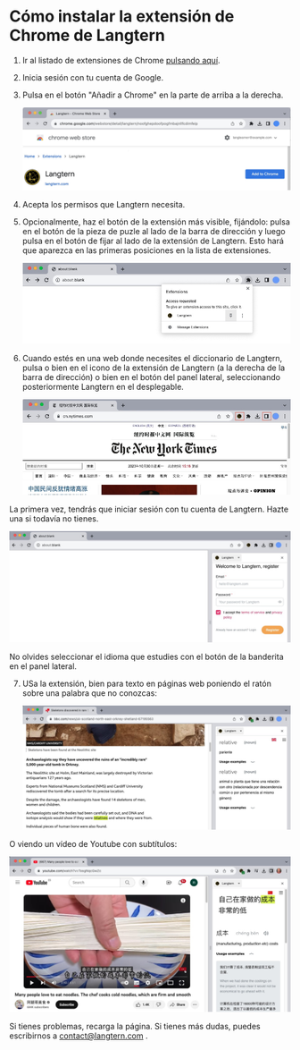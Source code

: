 

# Cómo instalar la extensión de Chrome de Langtern

1. Ir al listado de extensiones de Chrome
[pulsando aquí](https://chrome.google.com/webstore/detail/langtern/noofghepdoofpogfmbajnllfcdimfeip).

2. Inicia sesión con tu cuenta de Google.

3. Pulsa en el botón "Añadir a Chrome" en la parte de arriba a la derecha.

   ![webstore screenshot](chrome_install.jpg)

4. Acepta los permisos que Langtern necesita.

5. Opcionalmente, haz el botón de la extensión más visible, fijándolo: pulsa en el botón de la pieza de puzle
al lado de la barra de dirección y luego pulsa en el botón de fijar al lado de la extensión de Langtern.
Esto hará que aparezca en las primeras posiciones en la lista de extensiones.

   ![pin the extension](chrome_pin.jpg)


6. Cuando estés en una web donde necesites el diccionario de Langtern, pulsa o bien
en el icono de la extensión de Langtern (a la derecha de la barra de dirección) o bien
en el botón del panel lateral, seleccionando posteriormente Langtern en el desplegable.

   ![activate Langtern](chrome_activate.jpg)

La primera vez, tendrás que iniciar sesión con tu cuenta de Langtern. Hazte una si todavía no tienes.

   ![log in to Langtern](chrome_login.jpg)


No olvides seleccionar el idioma que estudies con el botón de la banderita en el panel lateral.

7. USa la extensión, bien para texto en páginas web poniendo el ratón sobre una palabra que no conozcas:

   ![Langtern assisting a newspaper page in English](chrome_text_english.jpg)

O viendo un vídeo de Youtube con subtítulos:

   ![Langtern assisting Youtube in Chinese](chrome_youtube_chinese.jpg)


Si tienes problemas, recarga la página. Si tienes más dudas, puedes escribirnos a contact@langtern.com .

